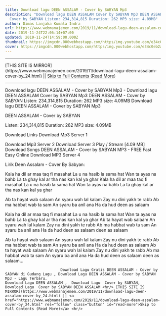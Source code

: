 ```yaml
---
title: Download lagu DEEN ASSALAM - Cover by SABYAN Mp3
description: "Download lagu DEEN ASSALAM Cover by SABYAN Mp3 DEEN ASSALAM -
  Cover by SABYAN Listen: 234,314,815 Duration: 262 MP3 size: 4.09MB"
author: Dimas Lanjaka Kumala Indra
url: https://www.webmanajemen.com/2019/11/download-lagu-deen-assalam-cover-by_24.html
date: 2019-11-24T22:06:14+07:00
updated: 2019-11-24T14:59:00.000Z
thumbnail: https://imgcdn.000webhostapp.com/https/img.youtube.com/e34c0eb2a290187ec78f9f777967074f.jpeg
cover: https://imgcdn.000webhostapp.com/https/img.youtube.com/e34c0eb2a290187ec78f9f777967074f.jpeg
---
```


<hr/> [THIS SITE IS MIRROR](https://www.webmanajemen.com/2019/11/download-lagu-deen-assalam-cover-by_24.html) || <a href="https://www.webmanajemen.com/2019/11/download-lagu-deen-assalam-cover-by_24.html" rel="follow" class="button" id="read-more">Skip to Full Contents (Read More)</a> <hr/> Download lagu DEEN ASSALAM - Cover by SABYAN Mp3 - Download lagu DEEN ASSALAM Cover by SABYAN Mp3 DEEN ASSALAM - Cover by SABYAN Listen: 234,314,815 Duration: 262 MP3 size: 4.09MB Download lagu DEEN ASSALAM - Cover by SABYAN Mp3

  DEEN ASSALAM - Cover by SABYAN 

  Listen: 234,314,815 
  Duration: 262 
  MP3 size: 4.09MB 

  Download Links 
  Download Mp3 Server 1 

  Download Mp3 Server 2 
  Download Server 3 
  Play / Stream [4.09 MB] Download Songs DEEN ASSALAM - Cover by SABYAN MP3 - FREE Fast Easy Online 
  Download MP3 Server 4 


                             
Lirik Deen Assalam - Cover By Sabyan:
                             
Kala ha dil ar maa taq fi masahat
  La u na hasib la sama hat
  Wan ta ayas na bahb
  La ta ghay kal ar tha nas kan kal ya ghar
  Kala ha dil ar maa taq fi masahat
  La u na hasib la sama hat
  Wan ta ayas na bahb
  La ta ghay kal ar tha nas kan kal ya ghar
  
  Ab ta hayat wab salaam
  An syaru wah lal kalam
  Zay nu dini yakh te rabb
  Ab ma habbat wab ta sam
  An syaru ba anil ana
  Ha da hud deen as salaam
  
  
  Kala ha dil ar maa taq fi masahat
  La u na hasib la sama hat
  Wan ta ayas na bahb
  La ta ghay kal ar tha nas kan kal ya ghar
  Ab ta hayat wab salaam
  An syaru wah lal kalam
  Zay nu dini yakh te rabb
  Ab ma habbat wab ta sam
  An syaru ba anil ana
  Ha da hud deen as salaam
  deen as salaam
  
  
  Ab ta hayat wab salaam
  An syaru wah lal kalam
  Zay nu dini yakh te rabb
  Ab ma habbat wab ta sam
  An syaru ba anil ana
  Ha da hud deen as salaam
  Ab ta hayat wab salaam
  An syaru wah lal kalam
  Zay nu dini yakh te rabb
  Ab ma habbat wab ta sam
  An syaru ba anil ana
  Ha da hud deen as salaam
  deen as salaam...                                 
                                 
                             Download Lagu Gratis DEEN ASSALAM - Cover by SABYAN di Gudang Lagu , Download Lagu DEEN ASSALAM - Cover by SABYAN Mp3 - Lagu Terbaru.                                                         Download Lagu DEEN ASSALAM ,  Download Lagu  Cover by SABYAN,  Download Lagu  Cover by SABYAN DEEN ASSALAM <hr/> [THIS SITE IS MIRROR](https://www.webmanajemen.com/2019/11/download-lagu-deen-assalam-cover-by_24.html) || <a href="https://www.webmanajemen.com/2019/11/download-lagu-deen-assalam-cover-by_24.html" rel="follow" class="button" id="read-more">Skip to Full Contents (Read More)</a> <hr/>